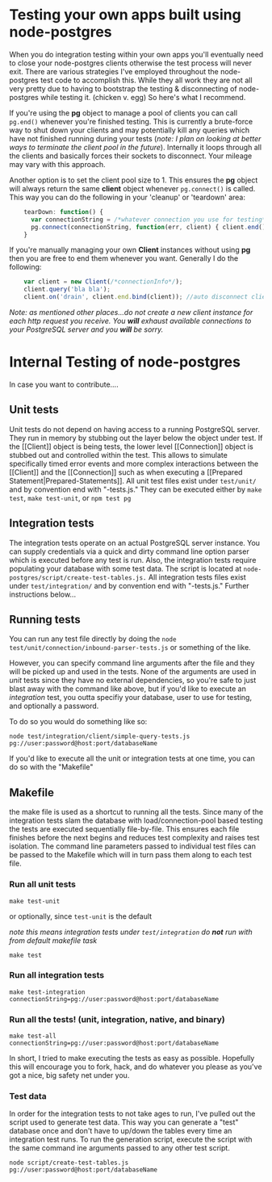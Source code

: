 # Testing your own apps built using node-postgres

When you do integration testing within your own apps you'll eventually need to close your node-postgres clients otherwise the test process will never exit.  There are various strategies I've employed throughout the node-postgres test code to accomplish this.  While they all work they are not all very pretty due to having to bootstrap the testing & disconnecting of node-postgres while testing it. (chicken v. egg)  So here's what I recommend.

If you're using the __pg__ object to manage a pool of clients you can call `pg.end()` whenever you're finished testing.  This is currently a brute-force way to shut down your clients and may potentially kill any queries which have not finished running during your tests (_note: I plan on looking at better ways to terminate the client pool in the future_).  Internally it loops through all the clients and basically forces their sockets to disconnect.  Your mileage may vary with this approach.  

Another option is to set the client pool size to 1.  This ensures the __pg__ object will always return the same __client__ object whenever `pg.connect()` is called.  This way you can do the following in your 'cleanup' or 'teardown' area:

```javascript
    tearDown: function() {
      var connectionString = /*whatever connection you use for testing*/
      pg.connect(connectionString, function(err, client) { client.end() });
    }
```

If you're manually managing your own __Client__ instances without using __pg__ then you are free to end them whenever you want.  Generally I do the following:

```javascript
    var client = new Client(/*connectionInfo*/);
    client.query('bla bla');
    client.on('drain', client.end.bind(client)); //auto disconnect client after last query ends
```

_Note: as mentioned other places...do not create a new client instance for each http request you receive. You **will** exhaust available connections to your PostgreSQL server and you **will** be sorry._ 

# Internal Testing of node-postgres
In case you want to contribute....

## Unit tests

Unit tests do not depend on having access to a running PostgreSQL server.  They run in memory by stubbing out the layer below the object under test.  If the [[Client]] object is being tests, the lower level [[Connection]] object is stubbed out and controlled within the test.  This allows to simulate specifically timed error events and more complex interactions between the [[Client]] and the [[Connection]] such as when executing a [[Prepared Statement|Prepared-Statements]].  All unit test files exist under `test/unit/` and by convention end with "-tests.js."  They can be executed either by `make test`, `make test-unit`, or `npm test pg`

## Integration tests

The integration tests operate on an actual PostgreSQL server instance.  You can supply credentials via a quick and dirty command line option parser which is executed before any test is run.  Also, the integration tests require populating your database with some test data.  The script is located at `node-postgres/script/create-test-tables.js.`  All integration tests files exist under `test/integration/` and by convention end with "-tests.js."  Further instructions below...

## Running tests

You can run any test file directly by doing the `node test/unit/connection/inbound-parser-tests.js` or something of the like.  

However, you can specify command line arguments after the file and they will be picked up and used in the tests.  None of the arguments are used in  _unit_ tests since they have no external dependencies, so you're safe to just blast away with the command like above, but if you'd like to execute an _integration_ test, you outta specifiy your database, user to use for testing, and optionally a password.

To do so you would do something like so:

    node test/integration/client/simple-query-tests.js pg://user:password@host:port/databaseName

If you'd like to execute all the unit or integration tests at one time, you can do so with the "Makefile"

## Makefile
the make file is used as a shortcut to running all the tests.  Since many of the integration tests slam the database with load/connection-pool based testing the tests are executed sequentially file-by-file.  This ensures each file finishes before the next begins and reduces test complexity and raises test isolation.  The command line parameters passed to individual test files can be passed to the Makefile which will in turn pass them along to each test file.

### Run all unit tests

    make test-unit

or optionally, since `test-unit` is the default

_note this means integration tests under `test/integration` do __not__ run with from default makefile task_

    make test

### Run all integration tests

    make test-integration connectionString=pg://user:password@host:port/databaseName

### Run all the tests! (unit, integration, native, and binary)

    make test-all connectionString=pg://user:password@host:port/databaseName

In short, I tried to make executing the tests as easy as possible. Hopefully this will encourage you to fork, hack, and do whatever you please as you've got a nice, big safety net under you.

### Test data

In order for the integration tests to not take ages to run, I've pulled out the script used to generate test data.  This way you can generate a "test" database once and don't have to up/down the tables every time an integration test runs.  To run the generation script, execute the script with the same command ine arguments passed to any other test script.

    node script/create-test-tables.js pg://user:password@host:port/databaseName